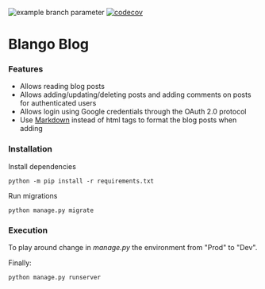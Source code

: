 ![example branch parameter](https://github.com/Weapon-X6/Fortitu_DE/actions/workflows/django.yml/badge.svg?branch=master)
[![codecov](https://codecov.io/gh/Weapon-X6/Fortitu_DE/graph/badge.svg?token=1F8BF5T9NE)](https://codecov.io/gh/Weapon-X6/Fortitu_DE)

# Blango Blog

### Features

* Allows reading blog posts
* Allows adding/updating/deleting posts and adding comments on posts for authenticated users
* Allows login using Google credentials through the OAuth 2.0 protocol
* Use [Markdown](https://www.markdownguide.org/basic-syntax/) instead of html tags to format the blog posts when adding

### Installation

Install dependencies
```
python -m pip install -r requirements.txt
```
Run migrations

```
python manage.py migrate
```

### Execution

To play around change in *manage.py* the environment from "Prod" to "Dev".

Finally:
```
python manage.py runserver
```
